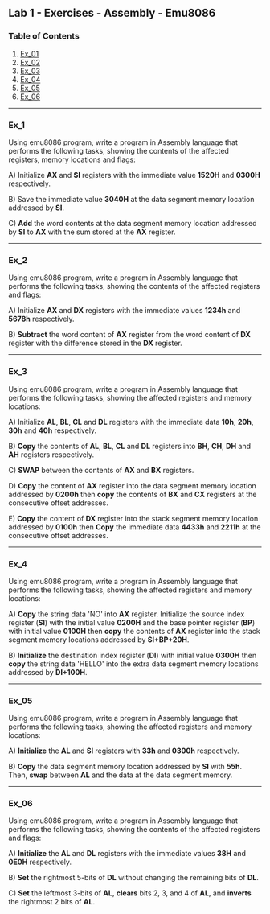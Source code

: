 ## Lab 1 - Exercises - Assembly - Emu8086

### Table of Contents
1. [Ex_01](#ex_1)
2. [Ex_02](#ex_2)
3. [Ex_03](#ex_3)
4. [Ex_04](#ex_4)
5. [Ex_05](#ex_05)
6. [Ex_06](#ex_06)

---

### **Ex_1**
Using emu8086 program, write a program in Assembly language that performs the following tasks, showing the contents of the affected registers, memory locations and flags:

A) Initialize **AX** and **SI** registers with the immediate value **1520H** and **0300H** respectively.

B) Save the immediate value **3040H** at the data segment memory location addressed by **SI**.

C) **Add** the word contents at the data segment memory location addressed by **SI** to **AX** with the sum stored at the **AX** register.

---

### **Ex_2**
Using emu8086 program, write a program in Assembly language that performs the following tasks, showing the contents of the affected registers and flags:

A) Initialize **AX** and **DX** registers with the immediate values **1234h** and **5678h** respectively.

B) **Subtract** the word content of **AX** register from the word content of **DX** register with the difference stored in the **DX** register.

---

### **Ex_3**
Using emu8086 program, write a program in Assembly language that performs the following tasks, showing the affected registers and memory locations:

A) Initialize **AL**, **BL**, **CL** and **DL** registers with the immediate data **10h**, **20h**, **30h** and **40h** respectively.

B) **Copy** the contents of **AL**, **BL**, **CL** and **DL** registers into **BH**, **CH**, **DH** and **AH** registers respectively.

C) **SWAP** between the contents of **AX** and **BX** registers.

D) **Copy** the content of **AX** register into the data segment memory location addressed by **0200h** then **copy** the contents of **BX** and **CX** registers at the consecutive offset addresses.

E) **Copy** the content of **DX** register into the stack segment memory location addressed by **0100h** then **Copy** the immediate data **4433h** and **2211h** at the consecutive offset addresses.

---

### **Ex_4**
Using emu8086 program, write a program in Assembly language that performs the following tasks, showing the affected registers and memory locations:

A) **Copy** the string data 'NO' into **AX** register. Initialize the source index register (**SI**) with the initial value **0200H** and the base pointer register (**BP**) with initial value **0100H** then **copy** the contents of **AX** register into the stack segment memory locations addressed by **SI+BP+20H**.

B) **Initialize** the destination index register (**DI**) with initial value **0300H** then **copy** the string data 'HELLO' into the extra data segment memory locations addressed by **DI+100H**.

---

### **Ex_05**
Using emu8086 program, write a program in Assembly language that performs the following tasks, showing the affected registers and memory locations:

A) **Initialize** the **AL** and **SI** registers with **33h** and **0300h** respectively.

B) **Copy** the data segment memory location addressed by **SI** with **55h**. Then, **swap** between **AL** and the data at the data segment memory.

---

### **Ex_06**
Using emu8086 program, write a program in Assembly language that performs the following tasks, showing the contents of the affected registers and flags:

A) **Initialize** the **AL** and **DL** registers with the immediate values **38H** and **0E0H** respectively.

B) **Set** the rightmost 5-bits of **DL** without changing the remaining bits of **DL**.

C) **Set** the leftmost 3-bits of **AL**, **clears** bits 2, 3, and 4 of **AL**, and **inverts** the rightmost 2 bits of **AL**.